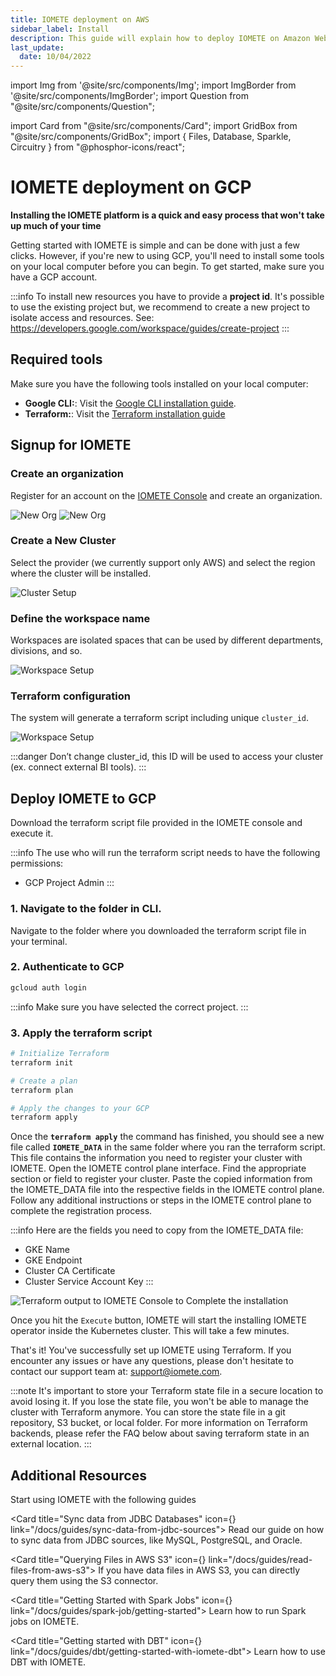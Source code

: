 ```yaml
---
title: IOMETE deployment on AWS
sidebar_label: Install
description: This guide will explain how to deploy IOMETE on Amazon Web Services using the AWS CLI and Terraform command line tools
last_update:
  date: 10/04/2022
---
```

import Img from '@site/src/components/Img';
import ImgBorder from '@site/src/components/ImgBorder';
import Question from "@site/src/components/Question";

import Card from "@site/src/components/Card";
import GridBox from "@site/src/components/GridBox";
import { Files, Database, Sparkle, Circuitry } from "@phosphor-icons/react";

# IOMETE deployment on GCP

**Installing the IOMETE platform is a quick and easy process that won't take up much of your time**

Getting started with IOMETE is simple and can be done with just a few clicks. However, if you're new to using GCP, you'll need to install some tools on your local computer before you can begin. To get started, make sure you have a GCP account.

:::info
To install new resources you have to provide a **project id**. It's possible to use the existing project but, we recommend to create a new project to isolate access and resources. See: https://developers.google.com/workspace/guides/create-project
:::


## Required tools

Make sure you have the following tools installed on your local computer:

- **Google CLI:**: Visit the [Google CLI installation guide](https://cloud.google.com/sdk/docs/install-sdk).
- **Terraform:**: Visit the [Terraform installation guide](https://learn.hashicorp.com/tutorials/terraform/install-cli)
    

## Signup for IOMETE

### Create an organization

Register for an account on the [IOMETE Console](https://app.iomete.cloud/dashboard) and create an organization.

<Img src="/img/guides/how-to-install/new-org-1.png" alt="New Org"/>

<Img src="/img/guides/how-to-install/new-org-2.png" alt="New Org"/>

### Create a New Cluster

Select the provider (we currently support only AWS) and select the region where the cluster will be installed.

<Img src="/img/guides/how-to-install/cluster-setup.png" alt="Cluster Setup"/>

### Define the workspace name

Workspaces are isolated spaces that can be used by different departments, divisions, and so.

<Img src="/img/guides/how-to-install/workspace-setup.png" alt="Workspace Setup"/>


### Terraform configuration
  
The system will generate a terraform script including unique `cluster_id`.

<Img src="/img/guides/how-to-install/generated-terraform-script.png" alt="Workspace Setup"/>

:::danger
Don’t change cluster_id, this ID will be used to access your cluster (ex. connect external BI tools).
:::

## Deploy IOMETE to GCP

Download the terraform script file provided in the IOMETE console and execute it.

:::info
The use who will run the terraform script needs to have the following permissions:
- GCP Project Admin
:::

### 1. Navigate to the folder in CLI.

Navigate to the folder where you downloaded the terraform script file in your terminal.

### 2. Authenticate to GCP

```bash
gcloud auth login
```

:::info
Make sure you have selected the correct project.
:::

### 3. Apply the terraform script

```bash
# Initialize Terraform
terraform init

# Create a plan
terraform plan

# Apply the changes to your GCP
terraform apply
```

Once the **`terraform apply`** the command has finished, you should see a new file called **`IOMETE_DATA`** in the same folder where you ran the terraform script. This file contains the information you need to register your cluster with IOMETE.
Open the IOMETE control plane interface. Find the appropriate section or field to register your cluster. Paste the copied information from the IOMETE_DATA file into the respective fields in the IOMETE control plane. Follow any additional instructions or steps in the IOMETE control plane to complete the registration process.

:::info
Here are the fields you need to copy from the IOMETE_DATA file:
- GKE Name
- GKE Endpoint
- Cluster CA Certificate
- Cluster Service Account Key
  :::

<Img src="/img/guides/how-to-install/terraform-output.png" alt="Terraform output to IOMETE Console to Complete the installation"/>


Once you hit the `Execute` button, IOMETE will start the installing IOMETE operator inside the Kubernetes cluster. This will take a few minutes.

That's it! You've successfully set up IOMETE using Terraform. If you encounter any issues or have any questions, please don't hesitate to contact our support team at: [support@iomete.com](mailto:support@iomete.com).

:::note
It's important to store your Terraform state file in a secure location to avoid losing it. If you lose the state file, you won't be able to manage the cluster with Terraform anymore. You can store the state file in a git repository, S3 bucket, or local folder. For more information on Terraform backends, please refer the FAQ below about saving terraform state in an external location.
:::
 
## Additional Resources

Start using IOMETE with the following guides

<GridBox>

<Card title="Sync data from JDBC Databases" icon={<Database />} link="/docs/guides/sync-data-from-jdbc-sources">
Read our guide on how to sync data from JDBC sources, like MySQL, PostgreSQL, and Oracle.
</Card>

<Card title="Querying Files in AWS S3" icon={<Files />} link="/docs/guides/read-files-from-aws-s3">
If you have data files in AWS S3, you can directly query them using the S3 connector.
</Card>
 
<Card title="Getting Started with Spark Jobs" icon={<Sparkle />} link="/docs/guides/spark-job/getting-started">
Learn how to run Spark jobs on IOMETE.
</Card>

<Card title="Getting started with DBT" icon={<Circuitry />} link="/docs/guides/dbt/getting-started-with-iomete-dbt">
Learn how to use DBT with IOMETE.
</Card>

</GridBox>
